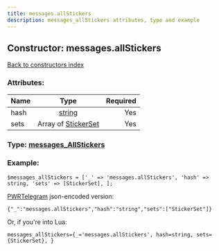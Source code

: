 ```yaml
---
title: messages.allStickers
description: messages_allStickers attributes, type and example
---
```

## Constructor: messages.allStickers  
[Back to constructors index](index.md)



### Attributes:

| Name     |    Type       | Required |
|----------|:-------------:|---------:|
|hash|[string](../types/string.md) | Yes|
|sets|Array of [StickerSet](../types/StickerSet.md) | Yes|



### Type: [messages\_AllStickers](../types/messages_AllStickers.md)


### Example:

```
$messages_allStickers = ['_' => 'messages.allStickers', 'hash' => string, 'sets' => [StickerSet], ];
```  

[PWRTelegram](https://pwrtelegram.xyz) json-encoded version:

```
{"_":"messages.allStickers","hash":"string","sets":["StickerSet"]}
```


Or, if you're into Lua:  


```
messages_allStickers={_='messages.allStickers', hash=string, sets={StickerSet}, }

```


